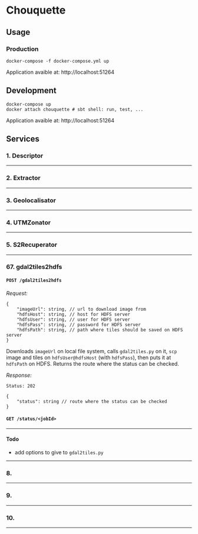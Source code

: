 # Chouquette

## Usage

### Production

    docker-compose -f docker-compose.yml up

Application avaible at: http://localhost:51264


## Development

    docker-compose up
    docker attach chouquette # sbt shell: run, test, ...

Application avaible at: http://localhost:51264



## Services

### 1. Descriptor


---

### 2. Extractor


---

### 3. Geolocalisator


---

### 4. UTMZonator


---

### 5. S2Recuperator


---

### 67. gdal2tiles2hdfs

#### `POST /gdal2tiles2hdfs`

*Request:*
```jsonld
{
    "imageUrl": string, // url to download image from
    "hdfsHost": string, // host for HDFS server
    "hdfsUser": string, // user for HDFS server
    "hdfsPass": string, // password for HDFS server
    "hdfsPath": string, // path where tiles should be saved on HDFS server
}
```

Downloads `imageUrl` on local file system, calls `gdal2tiles.py` on it, `scp` image and tiles on `hdfsUser@hdfsHost` (with `hdfsPass`), then puts it at `hdfsPath` on HDFS. Returns the route where the status can be checked.

*Response:*
```http
Status: 202
```
```jsonld
{
    "status": string // route where the status can be checked
}
```


#### `GET /status/<jobId>`

<!-- Returns the status for the submited `gdal2tiles2hdfs` job `jobId`.

*Response:*
```http
Status: 201 # finished, the files were added to HDFS
Status: 202 # not finished yet
Status: 404 # no such job
``` -->

---

#### Todo

- add options to give to `gdal2tiles.py`


---

### 8.


---

### 9.


---

### 10.


---
